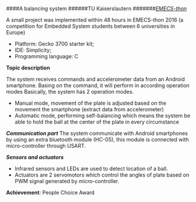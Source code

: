 ####A balancing system
######TU Kaiserslautern 
#######[_EMECS-thon_](http://emecs-thon.org/en/)

A small project was implemented within 48 hours in EMECS-thon 2016 (a competition for Embedded System students 
between 6 universities in Europe)
- Platform: Gecko 3700 starter kit; 
- IDE: Simplicity; 
- Programming language: C

**Topic description** 

The system receives commands and accelerometer data from an Android smartphone.
Basing on the command, it will perform in according operation modes
Basically, the system has 2 operation modes. 
 - Manual mode, movement of the plate is adjusted based on the movement the smartphone (extract data from accelerometer)
 - Automatic mode, performing self-balancing which means the system be able to hold the ball at the center of the plate in every circumstance

  **_Communication part_**
The system communicate with Android smartphones by using an extra bluetooth module (HC-05), 
this module is connected with micro-controller through USART.
  
  **_Sensors and actuators_**
* Infrared sensors and LEDs are used to detect location of a ball.
* Actuators are 2 servomotors which control the angles of plate based on PWM signal generated by micro-controller.

**Achievement**: People Choice Award
